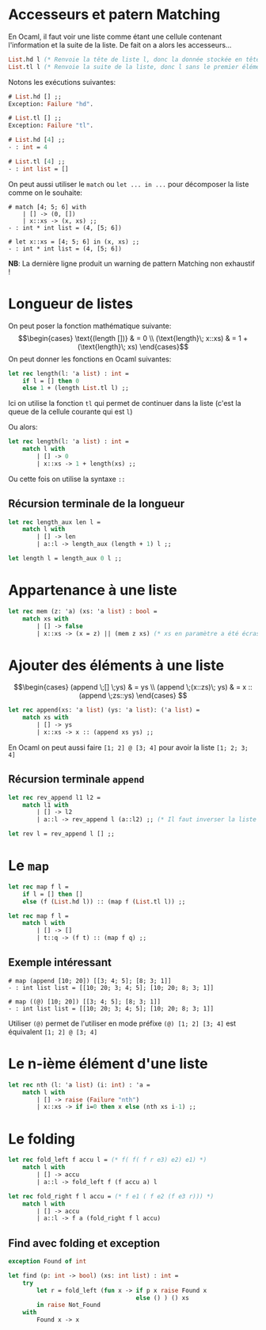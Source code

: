 # Accesseurs et patern Matching
En Ocaml, il faut voir une liste comme étant une cellule contenant l'information et la suite de la liste. De fait on a alors les accesseurs...
```ocaml
List.hd l (* Renvoie la tête de liste l, donc la donnée stockée en tête *)
List.tl l (* Renvoie la suite de la liste, donc l sans le premier élément *)
```
Notons les exécutions suivantes:
```ocaml
# List.hd [] ;;
Exception: Failure "hd".

# List.tl [] ;;
Exception: Failure "tl".

# List.hd [4] ;;
- : int = 4

# List.tl [4] ;;
- : int list = []
```

On peut aussi utiliser le `match` ou `let ... in ...` pour décomposer la liste comme on le souhaite:
```
# match [4; 5; 6] with
	| [] -> (0, [])
	| x::xs -> (x, xs) ;;
- : int * int list = (4, [5; 6])

# let x::xs = [4; 5; 6] in (x, xs) ;;
- : int * int list = (4, [5; 6])
```
**NB**: La dernière ligne produit un warning de pattern Matching non exhaustif !

# Longueur de listes
On peut poser la fonction mathématique suivante: $$\begin{cases} \text{(length [])} & = 0 \\ (\text{length}\; x::xs) & = 1 + (\text{length}\; xs) \end{cases}$$
On peut donner les fonctions en Ocaml suivantes:
```ocaml
let rec length(l: 'a list) : int =
	if l = [] then 0
	else 1 + (length List.tl l) ;;
```
Ici on utilise la fonction `tl` qui permet de continuer dans la liste (c'est la queue de la cellule courante qui est `l`)

Ou alors:
```ocaml
let rec length(l: 'a list) : int = 
	match l with
		| [] -> 0
		| x::xs -> 1 + length(xs) ;;
```
Ou cette fois on utilise la syntaxe `::`

## Récursion terminale de la longueur
```ocaml
let rec length_aux len l =
	match l with
		| [] -> len
		| a::l -> length_aux (length + 1) l ;; 

let length l = length_aux 0 l ;;
```

# Appartenance à une liste

```ocaml
let rec mem (z: 'a) (xs: 'a list) : bool =
	match xs with
		| [] -> false
		| x::xs -> (x = z) || (mem z xs) (* xs en paramètre a été écrasé *) ;;
```

# Ajouter des éléments à une liste
$$\begin{cases}
(append \;[] \;ys) & = ys \\
(append \;(x::zs)\; ys) & = x :: (append \;zs::ys) 
\end{cases}
$$

```ocaml
let rec append(xs: 'a list) (ys: 'a list): ('a list) = 
	match xs with
		| [] -> ys
		| x::xs -> x :: (append xs ys) ;;
```
En Ocaml on peut aussi faire `[1; 2] @ [3; 4]` pour avoir la liste `[1; 2; 3; 4]`


## Récursion terminale `append`
```ocaml
let rec rev_append l1 l2 =
	match l1 with
		| [] -> l2
		| a::l -> rev_append l (a::l2) ;; (* Il faut inverser la liste ! *)

let rev l = rev_append l [] ;;
```

# Le `map`

```ocaml
let rec map f l = 
	if l = [] then []
	else (f (List.hd l)) :: (map f (List.tl l)) ;;
```

```ocaml
let rec map f l = 
	match l with
		| [] -> []
		| t::q -> (f t) :: (map f q) ;;
```

## Exemple intéressant
```
# map (append [10; 20]) [[3; 4; 5]; [8; 3; 1]]
- : int list list = [[10; 20; 3; 4; 5]; [10; 20; 8; 3; 1]]

# map ((@) [10; 20]) [[3; 4; 5]; [8; 3; 1]]
- : int list list = [[10; 20; 3; 4; 5]; [10; 20; 8; 3; 1]]
```

Utiliser `(@)` permet de l'utiliser en mode préfixe `(@) [1; 2] [3; 4]` est équivalent `[1; 2] @ [3; 4]`

# Le n-ième élément d'une liste

```ocaml
let rec nth (l: 'a list) (i: int) : 'a = 
	match l with
		| [] -> raise (Failure "nth")
		| x::xs -> if i=0 then x else (nth xs i-1) ;;
```

# Le folding
```ocaml
let rec fold_left f accu l = (* f( f( f r e3) e2) e1) *)
	match l with
		| [] -> accu
		| a::l -> fold_left f (f accu a) l  

let rec fold_right f l accu = (* f e1 ( f e2 (f e3 r))) *)
	match l with
		| [] -> accu
		| a::l -> f a (fold_right f l accu)
```


## Find avec folding et exception
```ocaml
exception Found of int

let find (p: int -> bool) (xs: int list) : int =
	try
		let r = fold_left (fun x -> if p x raise Found x
									else () ) () xs
		in raise Not_Found
	with
		Found x -> x
```
